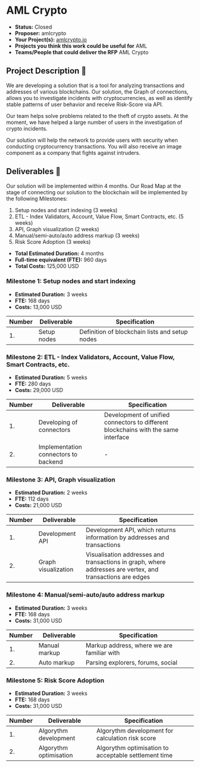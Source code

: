 # AML Crypto

* **Status:** Closed
* **Proposer:** amlcrypto
* **Your Project(s):** [amlcrypto.io](amlcrypto.io)
* **Projects you think this work could be useful for** AML
* **Teams/People that could deliver the RFP** AML Crypto

## Project Description :page_facing_up: 

We are developing a solution that is a tool for analyzing transactions and addresses of various blockchains. Our solution, the Graph of connections, allows you to investigate incidents with cryptocurrencies, as well as identify stable patterns of user behavior and receive Risk-Score via API.

Our team helps solve problems related to the theft of crypto assets. At the moment, we have helped a large number of users in the investigation of crypto incidents.

Our solution will help the network to provide users with security when conducting cryptocurrency transactions. You will also receive an image component as a company that fights against intruders.

## Deliverables :nut_and_bolt:

Our solution will be implemented within 4 months. Our Road Map at the stage of connecting our solution to the blockchain will be implemented by the following Milestones:
1. Setup nodes and start indexing (3 weeks)
2. ETL - Index Validators, Account, Value Flow, Smart Contracts, etc. (5 weeks)
3. API, Graph visualization (2 weeks)
4. Manual/semi-auto/auto address markup (3 weeks)
5. Risk Score Adoption (3 weeks)

* **Total Estimated Duration:** 4 months
* **Full-time equivalent (FTE):**  960 days
* **Total Costs:** 125,000 USD
### Milestone 1: Setup nodes and start indexing
* **Estimated Duration:** 3 weeks
* **FTE:**  168 days
* **Costs:** 13,000 USD

| Number | Deliverable | Specification | 
| ------------- | ------------- | ------------- |
| 1. | Setup nodes |Definition of blockchain lists and setup nodes|  
### Milestone 2: ETL - Index Validators, Account, Value Flow, Smart Contracts, etc.
* **Estimated Duration:** 5 weeks
* **FTE:**  280 days
* **Costs:** 29,000 USD

| Number | Deliverable | Specification | 
| ------------- | ------------- | ------------- |
| 1. | Developing of connectors |Development of unified connectors to different blockchains with the same interface|  
| 2. | Implementation connectors to backend |-|  
### Milestone 3: API, Graph visualization
* **Estimated Duration:** 2 weeks
* **FTE:**  112 days
* **Costs:** 21,000 USD

| Number | Deliverable | Specification | 
| ------------- | ------------- | ------------- |
| 1. | Development API |Development API, which returns information by addresses and transactions|  
| 2. | Graph visualization |Visualisation addresses and transactions in graph, where addresses are vertex, and transactions are edges|  
### Milestone 4: Manual/semi-auto/auto address markup
* **Estimated Duration:** 3 weeks
* **FTE:**  168 days
* **Costs:** 31,000 USD

| Number | Deliverable | Specification | 
| ------------- | ------------- | ------------- |
| 1. | Manual markup |Markup address, where we are familiar with|  
| 2. | Auto markup |Parsing explorers, forums, social|  
### Milestone 5: Risk Score Adoption
* **Estimated Duration:** 3 weeks
* **FTE:**  168 days
* **Costs:** 31,000 USD

| Number | Deliverable | Specification | 
| ------------- | ------------- | ------------- |
| 1. | Algorythm development |Algorythm development for calculation risk score|  
| 2. | Algorythm optimisation |Algorythm optimisation to acceptable settlement time|  
